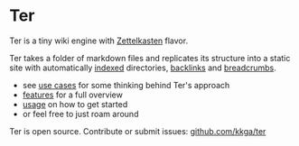 # Ter

Ter is a tiny wiki engine with [Zettelkasten](zettelkasten.md) flavor.

Ter takes a folder of markdown files and replicates its structure into a static
site with automatically [indexed](index-pages.md) directories,
[backlinks](backlinks.md) and [breadcrumbs](breadcrumbs.md).

- see [use cases](use-cases.md) for some thinking behind Ter's approach
- [features](features.md) for a full overview
- [usage](usage.md) on how to get started
- or feel free to just roam around

Ter is open source. Contribute or submit issues:
[github.com/kkga/ter](https://github.com/kkga/ter)
